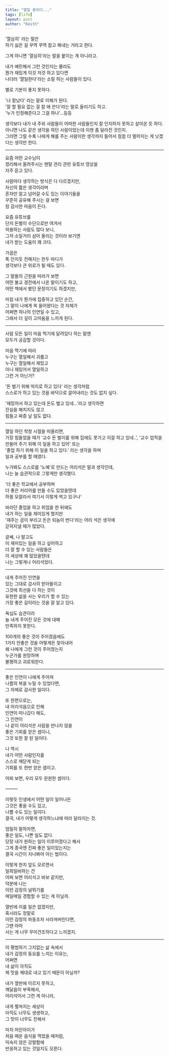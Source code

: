```yaml
---
title: "열일 중이다..."
tags: [life]
layout: post
author: "Keith"
---
```


'열심히' 라는 말은  
하기 싫은 걸 꾸역 꾸역 참고 해내는 거라고 한다.

그게 아니면 '열심히'라는 말을 붙이는 게 아니라고.

내가 예민해서 그런 것인지는 몰라도   
뭔가 재밌게 이것 저것 하고 있다면  
나더러 '열일한다'라는 소릴 하는 사람들이 있다.

별로 기분이 좋지 못하다.

'너 잘났다' 라는 말로 이해가 된다.    
'잘 할 필요 없는 걸 참 애 쓴다'라는 말로 들리기도 하고.   
'누가 인정해준다고 그걸 하나'...등등

생각보다 내가 내 주위 사람들이 어떠한 사람들인지 잘 인지하지 못하고 살아온 듯 하다.     
아니면 나도 같은 생각을 하던 사람이었는데 이젠 좀 달라진 것인지.    
그러면 그럴 수록 나에게 해를 주는 사람이란 생각까지 들어서 점점 더 멀어지는 게 낫겠다는 생각만 한다.   

---

요즘 어떤 교수님이  
정리해서 올려주시는 멘탈 관리 관련 유튜브 영상을   
자주 듣고 있다.   

사람마다 생각하는 방식은 다 다르겠지만,   
자신의 짧은 생각이라며   
혼자만 알고 넘어갈 수도 있는 이야기들을   
꾸준히 공유해 주시는 걸 보면   
참 감사한 마음이 든다.

요즘 유튜브를   
단지 돈벌이 수단으로만 여겨서   
악용하는 사람도 많다 보니,   
그저 소일거리 삼아 올리는 것이라 보기엔   
내가 받는 도움이 꽤 크다.

가끔은   
툭 던지듯 전해지는 한두 마디가   
생각보다 큰 위로가 될 때도 있다.

그 말들의 근원을 따라가 보면   
어떤 불교 경전에서 나온 말이기도 하고,   
어떤 책에서 봤던 문장이기도 하겠지만,   

마침 내가 뭔가에 집중하고 있던 순간,   
그 말이 나에게 쏙 들어왔다는 것 자체가   
어쩌면 하나의 인연일 수 있고,   
그래서 더 깊이 고마움을 느끼게 된다.

----

사람 모든 일이 마음 먹기에 달려있다 하는 말엔   
모두가 공감할 것이다.

마음 먹기에 따라    
누구는 열일해서 괴롭고   
누구는 열일해서 재밌고  
아니 재밌어서 열일하고   
그런 거 아닌가?

'돈 벌기 위해 억지로 하고 있다' 라는 생각처럼  
스스로가 하고 있는 것을 바닥으로 끌어내리는 것도 없지 싶다. 

'재밌어서 하고 있는데 돈도 벌고 있네...'라고 생각하면   
진실을 해치지도 않고   
힘들고 짜증 날 일도 없다.

---

열일 하던 학창 시절을 떠올리면,  
가장 힘들었을 때가 
'교수 돈 벌이를 위해 집에도 못가고 이걸 하고 있네..',
'교수 업적을 만들어 주기 위해 이 일을 하고 있어' 또는   
'졸업 하기 위해 이 일을 하고 있다.' 라는 생각을 하며     
일과 공부를 할 때였다.

누가봐도 스스로를 '노예'로 만드는
어리석은 말과 생각인데,     
나는 늘 습관적으로 그렇게만 생각했다.

'더 좋은 학교에서 공부하며     
더 좋은 커리어를 만들 수도 있었을텐데    
하필 모잘라서 여기서 이렇게 썩고 있구나'

바라던 졸업을 하고 취업을 한 뒤에도     
내가 하는 일을 재미있게 했지만     
'재주는 곰이 부리고 돈은 되놈이 번다'라는 어리 석은 생각에      
갇혀지낼 때가 많았다.

글쎄, 나 말고도      
이 재미있는 일을 하고 싶어하고     
더 잘 할 수 있는 사람들은     
이 세상에 꽤 많았을텐데      
나는 그렇게나 어리석었다.

----

내게 주어진 인연을      
있는 그대로 감사히 받아들이고      
그것에 최선을 다 하는 것이     
유한한 삶을 사는 우리가 할 수 있는     
가장 좋은 길이라는 것을 잘 알고 있다.      

욕심도 습관이라         
늘 내게 주어진 모든 것에 대해          
만족하지 못한다.

100개의 좋은 것이 주어졌음에도          
1가지 안좋은 것을 어떻게든 찾아내어        
왜 나에게 그런 것이 주어졌는지   
누군가를 원망하며   
불평하고 괴로워한다. 

----

좋은 인연이 나에게 주어져     
나름의 복을 누릴 수 있었다면,     
그 자체로 감사한 일이다.

또 한편으로는,     
내 어리석음으로 인해     
인연이 떠나갔다 해도,     
그 인연이     
나 같이 어리석은 사람을 만나지 않을     
좋은 기회를 얻은 셈이니,     
그것 또한 잘 된 일이다.     

나 역시     
내가 어떤 사람인지를     
스스로 깨닫게 되는     
기회를 또 한번 얻은 셈이고.     

어찌 보면, 우리 모두 윈윈한 셈이다.     

⸻

이렇듯 인생에서 어떤 일이 일어나든     
그것은 좋을 수도 있고,     
나쁠 수도 있는 일이다.     
결국, 내가 어떻게 생각하느냐에 따라 달라지는 것.

엄밀히 말하자면,     
좋은 일도, 나쁜 일도 없다.     
당장 내가 원하는 일이 이루어졌다고 해서     
그게 종국엔 진짜 좋은 일이었는지는     
결국 시간이 지나봐야 아는 법이다.     

이렇게 한치 앞도 모르면서     
일희일비하는 건     
어찌 보면 어리석고 바보 같지만,     
덕분에 나는     
이런 감정의 널뛰기를     
매일매일 경험할 수 있는 게 아닐까.     

열반에 이를 일은 없겠지만,     
혹시라도 정말로     
이런 감정의 파동조차 사라져버린다면,     
그땐 아마     
사는 게 너무 무미건조하다고 느끼겠지.

----

이 평범하기 그지없는 삶 속에서     
내가 감정의 동요를 느끼는 이유는,     
어쩌면     
내 삶이 아직도     
제 맛을 제대로 내고 있기 때문이 아닐까?     

내가 열반에 이르지 못하고,     
깨달음이 부족해서,     
어리석어서 그런 게 아니라,     

내게 펼쳐지는 세상이     
아직도 너무도 생생하고,     
그 맛이 너무도 진해서     

마치 어린아이가     
처음 매운 음식을 먹었을 때처럼,     
익숙지 않은 강렬함에     
반응하고 있는 것일지도 모른다.     